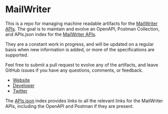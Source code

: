 # MailWriterThis is a repo for managing machine readable artifacts for the [MailWriter APIs](http://apidoc.mailwriter.com/). The goal is to maintain and evolve an OpenAPI, Postman Collection, and APIs.json index for the [MailWriter APIs](http://apidoc.mailwriter.com/).They are a constant work in progress, and will be updated on a regular basis when new information is added, or more of the specifications are supported.Feel free to submit a pull request to evolve any of the artifacts, and leave GitHub issues if you have any questions, comments, or feedback.- [Website](http://apidoc.mailwriter.com/)- [Developer](http://apidoc.mailwriter.com/)- [Twitter](https://twitter.com/mailwriterBV)The [APIs.json](https://github.com/api-evangelist/mailwriter/blob/master/apis.json) index provides links to all the relevant links for the MailWriter APIs, including the OpenAPI and Postman if they are present.